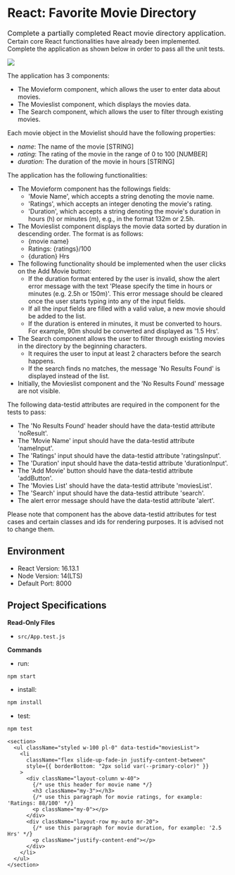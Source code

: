 # React: Favorite Movie Directory

<span style="font-size: 16px;">Complete a partially completed React movie directory application.</span> Certain core React functionalities have already been implemented. Complete the application as shown below in order to pass all the unit tests.

![](https://hrcdn.net/s3_pub/istreet-assets/QP-nMkLcgVGyNqz4vKZCtw/favorite-movie-directory.gif)

The application has 3 components:

*   The Movieform component, which allows the user to enter data about movies.
*   The Movieslist component, which displays the movies data.
*   The Search component, which allows the user to filter through existing movies.

Each movie object in the Movielist should have the following properties:

*   _name_: The name of the movie [STRING]
*   _rating_: The rating of the movie in the range of 0 to 100 [NUMBER]
*   _duration_: The duration of the movie in hours [STRING]

The application has the following functionalities:

*   The Movieform component has the followings fields:
    *   'Movie Name', which accepts a string denoting the movie name.
    *   'Ratings', which accepts an integer denoting the movie's rating.
    *   'Duration', which accepts a string denoting the movie's duration in hours (h) or minutes (m), e.g., in the format 132m or 2.5h.
*   The Movieslist component displays the movie data sorted by duration in descending order. The format is as follows:
    *   {movie name}
    *   Ratings: {ratings}/100
    *   {duration} Hrs
*   The following functionality should be implemented when the user clicks on the Add Movie button:
    *   If the duration format entered by the user is invalid, show the alert error message with the text 'Please specify the time in hours or minutes (e.g. 2.5h or 150m)'. This error message should be cleared once the user starts typing into any of the input fields.
    *   If all the input fields are filled with a valid value, a new movie should be added to the list.
    *   If the duration is entered in minutes, it must be converted to hours. For example, 90m should be converted and displayed as '1.5 Hrs'.
*   The Search component allows the user to filter through existing movies in the directory by the beginning characters.
    *   It requires the user to input at least 2 characters before the search happens.
    *   If the search finds no matches, the message 'No Results Found' is displayed instead of the list.
*   Initially, the Movieslist component and the 'No Results Found' message are not visible.

The following data-testid attributes are required in the component for the tests to pass:

*   The 'No Results Found' header should have the data-testid attribute 'noResult'.
*   The 'Movie Name' input should have the data-testid attribute 'nameInput'.
*   The 'Ratings' input should have the data-testid attribute 'ratingsInput'.
*   The 'Duration' input should have the data-testid attribute 'durationInput'.
*   The 'Add Movie' button should have the data-testid attribute 'addButton'.
*   The 'Movies List' should have the data-testid attribute 'moviesList'.
*   The 'Search' input should have the data-testid attribute 'search'.
*   The alert error message should have the data-testid attribute 'alert'.

Please note that component has the above data-testid attributes for test cases and certain classes and ids for rendering purposes. It is advised not to change them.

## Environment 

- React Version: 16.13.1
- Node Version: 14(LTS)
- Default Port: 8000

## Project Specifications 

**Read-Only Files**
- `src/App.test.js`

**Commands**
- run: 
```bash
npm start
```
- install: 
```bash
npm install
```
- test: 
```bash
npm test
```










    <section>
      <ul className="styled w-100 pl-0" data-testid="moviesList">
        <li
          className="flex slide-up-fade-in justify-content-between"
          style={{ borderBottom: "2px solid var(--primary-color)" }}
        >
          <div className="layout-column w-40">
            {/* use this header for movie name */}
            <h3 className="my-3"></h3>
            {/* use this paragraph for movie ratings, for example: 'Ratings: 88/100' */}
            <p className="my-0"></p>
          </div>
          <div className="layout-row my-auto mr-20">
            {/* use this paragraph for movie duration, for example: '2.5 Hrs' */}
            <p className="justify-content-end"></p>
          </div>
        </li>
      </ul>
    </section>